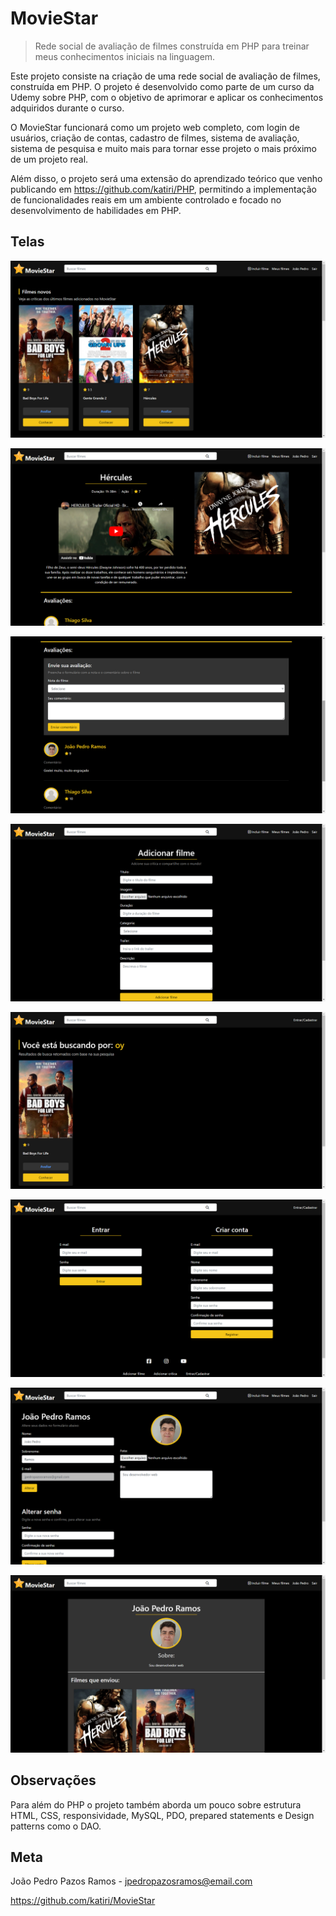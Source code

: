 # MovieStar
> Rede social de avaliação de filmes construída em PHP para treinar meus conhecimentos iniciais na linguagem.

Este projeto consiste na criação de uma rede social de avaliação de filmes, construída em PHP. O projeto é desenvolvido como parte de um curso da Udemy sobre PHP, com o objetivo de aprimorar e aplicar os conhecimentos adquiridos durante o curso.

O MovieStar funcionará como um projeto web completo, com login de usuários, criação de contas, cadastro de filmes, sistema de avaliação, sistema de pesquisa e muito mais para tornar esse projeto o mais próximo de um projeto real.

Além disso, o projeto será uma extensão do aprendizado teórico que venho publicando em <https://github.com/katiri/PHP>, permitindo a implementação de funcionalidades reais em um ambiente controlado e focado no desenvolvimento de habilidades em PHP.

## Telas
![Página inicial](./img/readme/home.png "Página inicial")

![Página inicial](./img/readme/movie.png "Página do filme")

![Página inicial](./img/readme/reviews.png "Reviews do filme")

![Página inicial](./img/readme/newmovie.png "Página de cadastro de filmes")

![Página inicial](./img/readme/search.png "Página de resultados de pesquisa")

![Página inicial](./img/readme/auth.png "Página de login e cadastro de usuário")

![Página inicial](./img/readme/editprofile.png "Página de edição de perfil")

![Página inicial](./img/readme/profile.png "Página de perfil")

## Observações
Para além do PHP o projeto também aborda um pouco sobre estrutura HTML, CSS, responsividade, MySQL, PDO, prepared statements e Design patterns como o DAO.

## Meta
João Pedro Pazos Ramos - <jpedropazosramos@email.com>

<https://github.com/katiri/MovieStar>